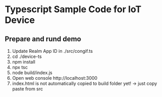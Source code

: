 # Typescript Sample Code for IoT Device

## Prepare and rund demo

1. Update Realm App ID in ./src/congif.ts
2. cd ./device-ts
3. npm install
4. npx tsc
5. node build/index.js
6. Open web console http://localhost:3000
7. index.html is not automatically copied to build folder yet! -> just copy paste from src
